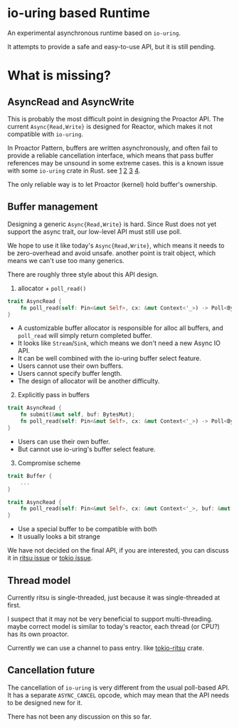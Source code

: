 # io-uring based Runtime

An experimental asynchronous runtime based on `io-uring`.

It attempts to provide a safe and easy-to-use API, but it is still pending.


# What is missing?

## AsyncRead and AsyncWrite

This is probably the most difficult point in designing the Proactor API.
The current `Async{Read,Write}` is designed for Reactor,
which makes it not compatible with `io-uring`.

In Proactor Pattern, buffers are written asynchronously,
and often fail to provide a reliable cancellation interface,
which means that pass buffer references may be unsound in some extreme cases.
this is a known issue with some `io-uring` crate in Rust. see
[1](https://github.com/slp/io-uring/issues/1)
[2](https://github.com/spacejam/rio/issues/1)
[3](https://github.com/spacejam/rio/issues/11)
[4](https://github.com/spacejam/rio/issues/12).

The only reliable way is to let Proactor (kernel) hold buffer's ownership.

## Buffer management

Designing a generic `Async{Read,Write}` is hard.
Since Rust does not yet support the async trait, our low-level API must still use poll.

We hope to use it like today's `Async{Read,Write}`,
which means it needs to be zero-overhead and avoid unsafe.
another point is trait object, which means we can't use too many generics.

There are roughly three style about this API design.

1. allocator + `poll_read()`

```rust
trait AsyncRead {
    fn poll_read(self: Pin<&mut Self>, cx: &mut Context<'_>) -> Poll<Bytes>;
}
```

  * A customizable buffer allocator is responsible for alloc all buffers,
    and `poll_read` will simply return completed buffer.
  * It looks like `Stream`/`Sink`, which means we don't need a new Async IO API.
  * It can be well combined with the io-uring buffer select feature.
  * Users cannot use their own buffers.
  * Users cannot specify buffer length.
  * The design of allocator will be another difficulty.

2. Explicitly pass in buffers

```rust
trait AsyncRead {
    fn submit(&mut self, buf: BytesMut);
    fn poll_read(self: Pin<&mut Self>, cx: &mut Context<'_>) -> Poll<BytesMut>;
}
```

* Users can use their own buffer.
* But cannot use io-uring's buffer select feature.

3. Compromise scheme

```rust
trait Buffer {
    ...
}

trait AsyncRead {
    fn poll_read(self: Pin<&mut Self>, cx: &mut Context<'_>, buf: &mut dyn Buffer) -> Poll<BytesMut>;
}
```

* Use a special buffer to be compatible with both
* It usually looks a bit strange

We have not decided on the final API,
if you are interested, you can discuss it in
[ritsu issue](https://github.com/quininer/ritsu/issues/2) or
[tokio issue](https://github.com/tokio-rs/tokio/issues/2411).

## Thread model

Currently ritsu is single-threaded, just because it was single-threaded at first.

I suspect that it may not be very beneficial to support multi-threading.
maybe correct model is similar to today's reactor,
each thread (or CPU?) has its own proactor.

Currently we can use a channel to pass entry. like [tokio-ritsu](./tokio-ritsu) crate.

## Cancellation future

The cancellation of `io-uring` is very different from the usual poll-based API.
It has a separate `ASYNC_CANCEL` opcode,
which may mean that the API needs to be designed new for it.

There has not been any discussion on this so far.
